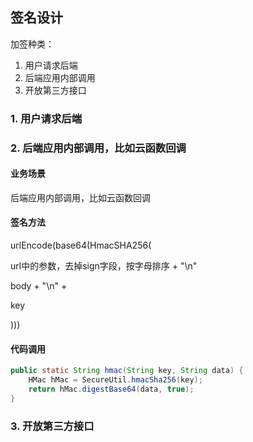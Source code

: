 ## 签名设计
加签种类：
1. 用户请求后端
2. 后端应用内部调用
3. 开放第三方接口

### 1. 用户请求后端

### 2. 后端应用内部调用，比如云函数回调
#### 业务场景
后端应用内部调用，比如云函数回调
#### 签名方法
urlEncode(base64(HmacSHA256(

url中的参数，去掉sign字段，按字母排序 + "\n"

body + "\n" +

key

)))
#### 代码调用
```java
public static String hmac(String key, String data) {
    HMac hMac = SecureUtil.hmacSha256(key);
    return hMac.digestBase64(data, true);
}
```

### 3. 开放第三方接口
